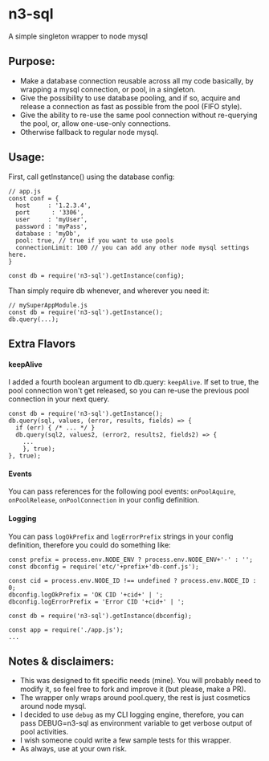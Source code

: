 # n3-sql
A simple singleton wrapper to node mysql

## Purpose:

* Make a database connection reusable across all my code basically, by wrapping a mysql connection, or pool, in a singleton.
* Give the possibility to use database pooling, and if so, acquire and release a connection as fast as possible from the pool (FIFO style).
* Give the ability to re-use the same pool connection without re-querying the pool, or, allow one-use-only connections.
* Otherwise fallback to regular node mysql.

## Usage:

First, call getInstance() using the database config:
```
// app.js
const conf = {
  host     : '1.2.3.4',
  port      : '3306',
  user     : 'myUser',
  password : 'myPass',
  database : 'myDb',
  pool: true, // true if you want to use pools
  connectionLimit: 100 // you can add any other node mysql settings here.
}

const db = require('n3-sql').getInstance(config);
```

Than simply require db whenever, and wherever you need it:
```
// mySuperAppModule.js
const db = require('n3-sql').getInstance();
db.query(...);
```


## Extra Flavors
#### keepAlive
I added a fourth boolean argument to db.query: `keepAlive`.
If set to true, the pool connection won't get released, so you can re-use the previous pool connection in your next query.
```
const db = require('n3-sql').getInstance();
db.query(sql, values, (error, results, fields) => {
  if (err) { /* ... */ }
  db.query(sql2, values2, (error2, results2, fields2) => {
    ...
    }, true);
}, true);
```

#### Events
You can pass references for the following pool events: `onPoolAquire`, `onPoolRelease`, `onPoolConnection` in your config definition.

#### Logging
You can pass `logOkPrefix` and `logErrorPrefix` strings in your config definition, therefore you could do something like:
```
const prefix = process.env.NODE_ENV ? process.env.NODE_ENV+'-' : '';
const dbconfig = require('etc/'+prefix+'db-conf.js');

const cid = process.env.NODE_ID !== undefined ? process.env.NODE_ID : 0;
dbconfig.logOkPrefix = 'OK CID '+cid+' | ';
dbconfig.logErrorPrefix = 'Error CID '+cid+' | ';

const db = require('n3-sql').getInstance(dbconfig);

const app = require('./app.js');
...

```


## Notes & disclaimers:
* This was designed to fit specific needs (mine). You will probably need to modify it, so feel free to fork and improve it (but please, make a PR).
* The wrapper only wraps around pool.query, the rest is just cosmetics around node mysql.
* I decided to use `debug` as my CLI logging engine, therefore, you can pass DEBUG=n3-sql as environment variable to get verbose output of pool activities.
* I wish someone could write a few sample tests for this wrapper.
* As always, use at your own risk.
